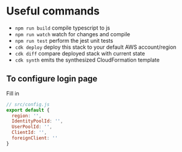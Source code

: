# Useful commands

 * `npm run build`   compile typescript to js
 * `npm run watch`   watch for changes and compile
 * `npm run test`    perform the jest unit tests
 * `cdk deploy`      deploy this stack to your default AWS account/region
 * `cdk diff`        compare deployed stack with current state
 * `cdk synth`       emits the synthesized CloudFormation template

## To configure login page

Fill in
```js
// src/config.js
export default {
  region: '',
  IdentityPoolId: '',
  UserPoolId: '',
  ClientId: '',
  foreignClient: ''
}
```
